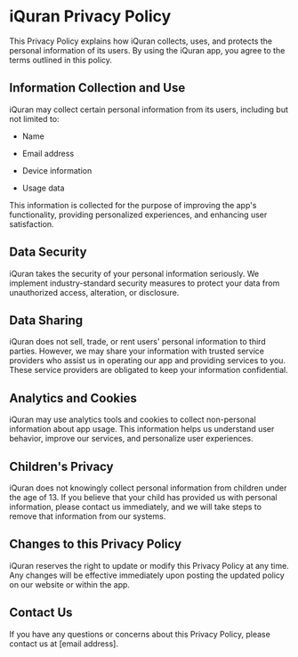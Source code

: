 # iQuran Privacy Policy

This Privacy Policy explains how iQuran collects, uses, and protects the personal information of its users. By using the iQuran app, you agree to the terms outlined in this policy.

## Information Collection and Use

iQuran may collect certain personal information from its users, including but not limited to:


- Name
- Email address

- Device information
- Usage data

This information is collected for the purpose of improving the app's functionality, providing personalized experiences, and enhancing user satisfaction.

## Data Security

iQuran takes the security of your personal information seriously. We implement industry-standard security measures to protect your data from unauthorized access, alteration, or disclosure.

## Data Sharing

iQuran does not sell, trade, or rent users' personal information to third parties. However, we may share your information with trusted service providers who assist us in operating our app and providing services to you. These service providers are obligated to keep your information confidential.

## Analytics and Cookies

iQuran may use analytics tools and cookies to collect non-personal information about app usage. This information helps us understand user behavior, improve our services, and personalize user experiences.

## Children's Privacy

iQuran does not knowingly collect personal information from children under the age of 13. If you believe that your child has provided us with personal information, please contact us immediately, and we will take steps to remove that information from our systems.

## Changes to this Privacy Policy

iQuran reserves the right to update or modify this Privacy Policy at any time. Any changes will be effective immediately upon posting the updated policy on our website or within the app.

## Contact Us

If you have any questions or concerns about this Privacy Policy, please contact us at [email address].
